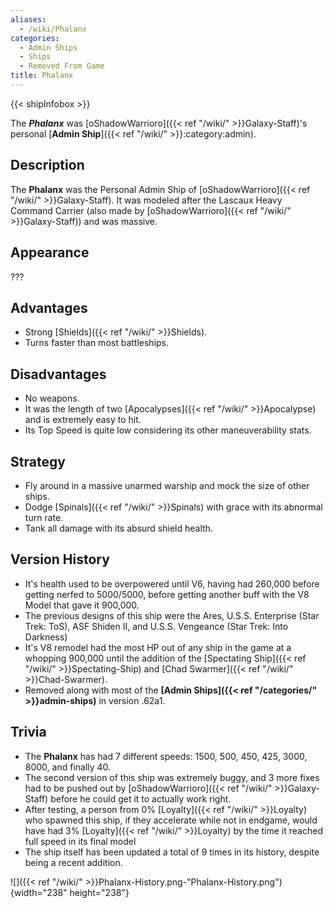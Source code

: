 ```yaml
---
aliases:
  - /wiki/Phalanx
categories:
  - Admin Ships
  - Ships
  - Removed From Game
title: Phalanx
---
```


{{< shipInfobox >}}

The **_Phalanx_** was [oShadowWarrioro]({{< ref "/wiki/" >}}Galaxy-Staff)'s personal [**Admin Ship**]({{< ref "/wiki/" >}}:category:admin).

## Description

The **Phalanx** was the Personal Admin Ship of [oShadowWarrioro]({{< ref "/wiki/" >}}Galaxy-Staff). It was modeled after the Lascaux Heavy Command Carrier (also made by [oShadowWarrioro]({{< ref "/wiki/" >}}Galaxy-Staff)) and was massive.

## Appearance

???

## Advantages

- Strong [Shields]({{< ref "/wiki/" >}}Shields).
- Turns faster than most battleships.

## Disadvantages

- No weapons.
- It was the length of two [Apocalypses]({{< ref "/wiki/" >}}Apocalypse) and is extremely easy to hit.
- Its Top Speed is quite low considering its other maneuverability stats.

## Strategy

- Fly around in a massive unarmed warship and mock the size of other ships.
- Dodge [Spinals]({{< ref "/wiki/" >}}Spinals) with grace with its abnormal turn rate.
- Tank all damage with its absurd shield health.

## Version History

- It's health used to be overpowered until V6, having had 260,000 before getting nerfed to 5000/5000, before getting another buff with the V8 Model that gave it 900,000.
- The previous designs of this ship were the Ares, U.S.S. Enterprise (Star Trek: ToS), ASF Shiden II, and U.S.S. Vengeance (Star Trek: Into Darkness)
- It's V8 remodel had the most HP out of any ship in the game at a whopping 900,000 until the addition of the [Spectating Ship]({{< ref "/wiki/" >}}Spectating-Ship) and [Chad Swarmer]({{< ref "/wiki/" >}}Chad-Swarmer).
- Removed along with most of the **[Admin Ships]({{< ref "/categories/" >}}admin-ships)** in version .62a1.

## Trivia

- The **Phalanx** has had 7 different speeds: 1500, 500, 450, 425, 3000, 8000, and finally 40.
- The second version of this ship was extremely buggy, and 3 more fixes had to be pushed out by [oShadowWarrioro]({{< ref "/wiki/" >}}Galaxy-Staff) before he could get it to actually work right.
- After testing, a person from 0% [Loyalty]({{< ref "/wiki/" >}}Loyalty) who spawned this ship, if they accelerate while not in endgame, would have had 3% [Loyalty]({{< ref "/wiki/" >}}Loyalty) by the time it reached full speed in its final model
- The ship itself has been updated a total of 9 times in its history, despite being a recent addition.

![]({{< ref "/wiki/" >}}Phalanx-History.png-"Phalanx-History.png"){width="238" height="238"}
